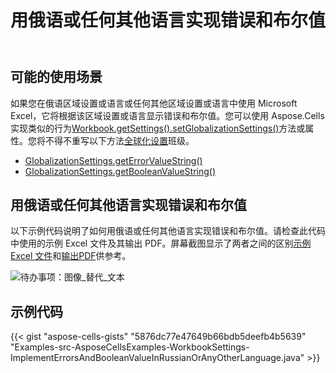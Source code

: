 ﻿---
title: 用俄语或任何其他语言实现错误和布尔值
type: docs
weight: 30
url: /zh/java/implement-errors-and-boolean-value-in-russian-or-any-other-language/
---
## **可能的使用场景**
如果您在俄语区域设置或语言或任何其他区域设置或语言中使用 Microsoft Excel，它将根据该区域设置或语言显示错误和布尔值。您可以使用 Aspose.Cells 实现类似的行为[Workbook.getSettings().setGlobalizationSettings()](https://reference.aspose.com/cells/java/com.aspose.cells/workbooksettings#GlobalizationSettings)方法或属性。您将不得不重写以下方法[全球化设置](https://reference.aspose.com/cells/java/com.aspose.cells/GlobalizationSettings)班级。

- [GlobalizationSettings.getErrorValueString()](https://reference.aspose.com/cells/java/com.aspose.cells/globalizationsettings#getErrorValueString\(java.lang.String\))
- [GlobalizationSettings.getBooleanValueString()](https://reference.aspose.com/cells/java/com.aspose.cells/globalizationsettings#getBooleanValueString\(boolean\))
## **用俄语或任何其他语言实现错误和布尔值**
以下示例代码说明了如何用俄语或任何其他语言实现错误和布尔值。请检查此代码中使用的示例 Excel 文件及其输出 PDF。屏幕截图显示了两者之间的区别[示例 Excel 文件](48496697.xlsx)和[输出PDF](48496696.pdf)供参考。

![待办事项：图像_替代_文本](implement-errors-and-boolean-value-in-russian-or-any-other-language_1.png)
## **示例代码**
{{< gist "aspose-cells-gists" "5876dc77e47649b66bdb5deefb4b5639" "Examples-src-AsposeCellsExamples-WorkbookSettings-ImplementErrorsAndBooleanValueInRussianOrAnyOtherLanguage.java" >}}
